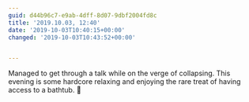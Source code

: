 ```yaml
---
guid: d44b96c7-e9ab-4dff-8d07-9dbf2004fd8c
title: '2019.10.03, 12:40'
date: '2019-10-03T10:40:15+00:00'
changed: '2019-10-03T10:43:52+00:00'


---
```


Managed to get through a talk while on the verge of collapsing. This evening is some hardcore relaxing and enjoying the rare treat of having access to a bathtub. 🛀 
